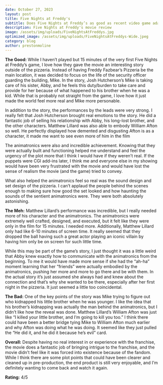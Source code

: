 ```yaml
---
date: October 27, 2023
layout: post
title: Five Nights at Freddy's
subtitle: Does Five Nights at Freddy’s as good as recent video game adaptations?
description: Five Nights at Freddy's movie review
image: /assets/img/uploads/FiveNightsAtFreddys.jpg
optimized_image: /assets/img/uploads/FiveNightsAtFreddys-Wide.jpeg
category: blog
author: prestonmoline
---
```


**The Good:**
While I haven’t played but 15 minutes of the very first Five Nights at Freddy’s game, I love how they gave the movie an interesting story outside of the pizzeria. Instead of having Freddy Fazbear’s Pizzeria be the main location, it was decided to focus on the life of the security officer guarding the building, Mike. In the story, Josh Hutcherson’s Mike is taking care of his sister, Abby, and he feels this duty/burden to take care and provide for her because of what happened to his brother when he was a kid. While that is probably not straight from the game, I love how it just made the world feel more real and Mike more personable.

In addition to the story, the performances by the leads were very strong. I really felt that Josh Hutcherson brought real emotions to the story. He did a fantastic job of selling his relationship with Abby, his long-lost brother, and the other characters. Matthew Lillard was also able to embody William Afton so well. He perfectly displayed how demented and disgusting Afton is as a character, it made me want to see even more of him in the film

The animatronics were also and incredible achievement. Knowing that they were actually built and functioning helped me understand and feel the urgency of the plot more that I think I would have if they weren’t real. If the puppets were CGI add-ins later, I think me and everyone else in my showing would have been very frustrated with the movie and would have lost the sense of realism the movie (and the game) tried to convey. 

What also helped the animatronics feel so real was the sound design and set design of the pizzeria. I can’t applaud the people behind the scenes enough to making sure how good the set looked and how haunting the sounds of the sentient animatronics were. They were both absolutely astonishing.

**The Meh:**
Matthew Lillard’s performance was incredible, but I really needed more of his character and the animatronics. The animatronics were extremely well crafted, designed, and executed, but it felt like they were only in the film for 15 minutes. I needed more. Additionally, Matthew Lillard only had like 6-10 minutes of screen time. It really seemed that they dropped the ball having such a great actor playing an iconic villain by having him only be on screen for such little time.

While this may be part of the game’s story, I just thought it was a little weird that Abby knew exactly how to communicate with the animatronics from the beginning. To me it would have made more sense if she had the “ah-ha” moment learning that her “friends” were actually embodied by the animatronics, pushing her more and more to go there and be with them. In the actual story it’s just assumed she always had and knew about the connection and that’s why she wanted to be there, especially after her first night in the pizzeria. It just seemed a little too coincidental. 

**The Bad:**
One of the key points of the story was Mike trying to figure out who kidnapped his little brother when he was younger. I like the idea that his brother’s kidnapping was actually the man behind the animatronics, but I didn’t like how the reveal was done. Matthew Lillard’s William Afton was just like “I killed your little brother, and I’m going to kill you too.” I think there could have been a better bridge tying Mike to William Afton much earlier and why Afton was doing what he was doing. It seemed like they just pulled the “He did it, and he did it because he’s evil” card.

**Overall:**
Despite having no real interest in or experience with the franchise, the movie does a fantastic job of bringing intrigue to the franchise, and the movie didn’t feel like it was forced into existence because of the fandom. While I think there are some plot points that could have been clearer and cleaned up in pre-production, the end product is still very enjoyable, and I’m definitely wanting to come back and watch it again.

**Rating:**
4/5 
